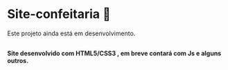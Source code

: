# Site-confeitaria  :page_facing_up:
  Este projeto ainda está em desenvolvimento. 
  ##
 <b> Site desenvolvido com HTML5/CSS3 , em breve contará com Js e alguns outros.
